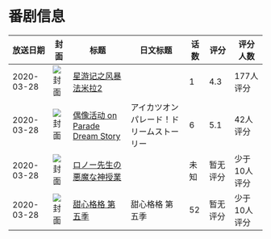 # 番剧信息

|放送日期|封面|标题|日文标题|话数|评分|评分人数|
|---|---|---|---|---|---|---|
|2020-03-28|![封面](https://lain.bgm.tv/pic/cover/c/6d/ff/231578_w3ULU.jpg)|[星游记之风暴法米拉2](https://bangumi.tv/subject/231578)||1|4.3|177人评分|
|2020-03-28|![封面](https://lain.bgm.tv/pic/cover/c/a8/77/302549_6BSGC.jpg)|[偶像活动 on Parade Dream Story](https://bangumi.tv/subject/302549)|アイカツオンパレード！ドリームストーリー|6|5.1|42人评分|
|2020-03-28|![封面](https://lain.bgm.tv/pic/cover/c/da/34/304629_5SL53.jpg)|[ロノー先生の悪魔な神授業](https://bangumi.tv/subject/304629)||未知|暂无评分|少于10人评分|
|2020-03-28|![封面](https://lain.bgm.tv/pic/cover/c/05/1e/305744_npPt1.jpg)|[甜心格格 第五季](https://bangumi.tv/subject/305744)|甜心格格 第五季|52|暂无评分|少于10人评分|
